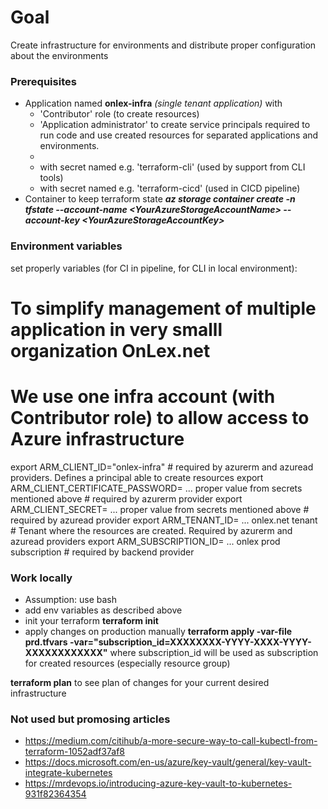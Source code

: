 # Goal
Create infrastructure for environments and distribute proper configuration about the environments

### Prerequisites
* Application named **onlex-infra** *(single tenant application)* with 
  - 'Contributor' role (to create resources) 
  - 'Application administrator' to create service principals required to run code and use created resources for separated applications and environments.
  - 
  * with secret named e.g. 'terraform-cli' (used by support from CLI tools)
  * with secret named e.g. 'terraform-cicd' (used in CICD pipeline)
* Container to keep terraform state ***az storage container create -n tfstate --account-name \<YourAzureStorageAccountName> --account-key \<YourAzureStorageAccountKey>***

### Environment variables
set properly variables (for CI in pipeline, for CLI in local environment):

# To simplify management of multiple application in very smalll organization OnLex.net
# We use one infra account (with Contributor role) to allow access to Azure infrastructure
export ARM_CLIENT_ID="onlex-infra" # required by azurerm and azuread providers. Defines a principal able to create resources
export ARM_CLIENT_CERTIFICATE_PASSWORD= ... proper value from secrets mentioned above # required by azurerm provider
export ARM_CLIENT_SECRET= ... proper value from secrets mentioned above # required by azuread provider
export ARM_TENANT_ID= ... onlex.net tenant # Tenant where the resources are created. Required by azurerm and azuread providers
export ARM_SUBSCRIPTION_ID= ... onlex prod subscription # required by backend provider

### Work locally
* Assumption: use bash
* add env variables as described above
* init your terraform
    **terraform init**
* apply changes on production manually
    **terraform apply -var-file prd.tfvars -var="subscription_id=XXXXXXXX-YYYY-XXXX-YYYY-XXXXXXXXXXXX"**
    where subscription_id will be used as subscription for created resources (especially resource group)

**terraform plan** to see plan of changes for your current desired infrastructure

### Not used but promosing articles
- https://medium.com/citihub/a-more-secure-way-to-call-kubectl-from-terraform-1052adf37af8
- https://docs.microsoft.com/en-us/azure/key-vault/general/key-vault-integrate-kubernetes
- https://mrdevops.io/introducing-azure-key-vault-to-kubernetes-931f82364354